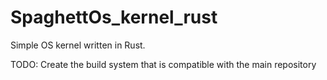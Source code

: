 # SpaghettOs_kernel_rust
Simple OS kernel written in Rust. 

TODO: Create the build system that is compatible with the main repository